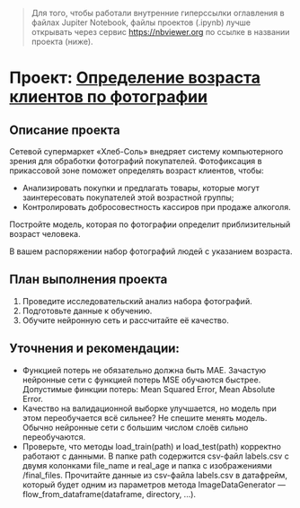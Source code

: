 > Для того, чтобы работали внутренние гиперссылки оглавления в файлах Jupiter Notebook, файлы проектов (.ipynb) лучше открывать через сервис https://nbviewer.org по ссылке в названии проекта (ниже).

# Проект: [Определение возраста клиентов по фотографии](https://nbviewer.org/github/yazon315/YandexPracticumProjects/blob/main/Project_15/project_15.ipynb)

## Описание проекта

Сетевой супермаркет «Хлеб-Соль» внедряет систему компьютерного зрения для обработки фотографий покупателей. Фотофиксация в прикассовой зоне поможет определять возраст клиентов, чтобы:
- Анализировать покупки и предлагать товары, которые могут заинтересовать покупателей этой возрастной группы;
- Контролировать добросовестность кассиров при продаже алкоголя.

Постройте модель, которая по фотографии определит приблизительный возраст человека.

В вашем распоряжении набор фотографий людей с указанием возраста.

## План выполнения проекта

1. Проведите исследовательский анализ набора фотографий.
2. Подготовьте данные к обучению.
3. Обучите нейронную сеть и рассчитайте её качество.

## Уточнения и рекомендации:
- Функцией потерь не обязательно должна быть MAE. Зачастую нейронные сети с функцией потерь MSE обучаются быстрее. Допустимые финкции потерь: Mean Squared Error, Mean Absolute Error.
- Качество на валидационной выборке улучшается, но модель при этом переобучается всё сильнее? Не спешите менять модель. Обычно нейронные сети с большим числом слоёв сильно переобучаются.
- Проверьте, что методы load_train(path) и load_test(path) корректно работают с данными. В папке path содержится csv-файл labels.csv с двумя колонками file_name и real_age и папка с изображениями /final_files. Прочитайте данные из csv-файла labels.csv в датафрейм, который будет одним из параметров метода ImageDataGenerator —flow_from_dataframe(dataframe, directory, ...).